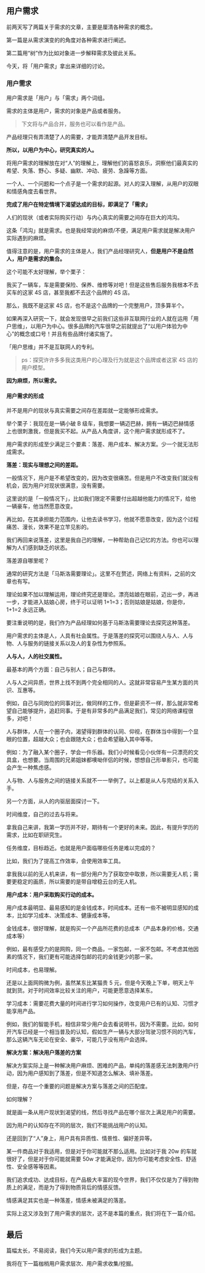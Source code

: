 ## 用户需求

前两天写了两篇关于需求的文章，主要是厘清各种需求的概念。

第一篇是从需求演变的的角度对各种需求进行阐述。

第二篇用“树”作为比如对象进一步解释需求及彼此关系。

今天，将「用户需求」拿出来详细的讨论。

### 用户需求

用户需求是「用户」与「需求」两个词组。

需求的主体是用户，需求的对象是产品或者服务。
>下文将与产品合并，服务也可以看作是产品。

产品经理只有弄清楚了人的需要，才能弄清楚产品开发目标。

**所以，以用户为中心，研究真实的人。**

将用户需求的理解放在对“人”的理解上，理解他们的喜怒哀乐，洞察他们最真实的希望、失落、野心、多疑、幽默、冲动、疲劳、急躁等方面。

一个人、一个问题和一个点子是一个需求的起源。对人的深入理解，从用户的双眼和情感角度去看世界。

**完成了用户在特定情境下渴望达成的目标，即满足了「需求」**

人们的现状（或者实际购买行动）与内心真实的需要之间存在巨大的鸿沟。

这条「鸿沟」就是需求。也是我经常说的麻烦/不便，满足用户需求就是解决用户实际遇到的麻烦。

值得注意的是，用户需求的主体是人，我们产品经理研究人，**但是用户不是自然人，用户是需求的集合。**

这个可能不太好理解，举个栗子：

我买了一辆车，车是需要保险、保养、维修等对吧！但是这些售后服务我根本不去买车的这家 4S 店，甚至我都不去这个品牌的 4S 店。

那么，我既不是这家 4S 店，也不是这个品牌的一个完整用户，顶多算半个。

如果再深入研究一下，就会发现很早之前我们这些非互联网行业的人就在运用「用户思维」，以用户为中心。很多品牌的汽车很早之前就提出了“以用户体验为中心”的概念或口号！并且有些品牌付诸实施了。

「用户思维」并不是互联网人的专利。

>ps：探究许许多多我这类用户的心理及行为就是这个品牌或者这家 4S 店的用户模型。

**因为麻烦，所以需求。**

#### 用户需求的形成

并不是用户的现状与真实需要之间存在差距就一定能够形成需求。

举个栗子：我现在是一辆小破 B 级车，我想要一辆迈巴赫，拥有一辆迈巴赫情感上也很刺激我，但是我买不起。从产品人角度讲，这个用户需求就形成不了。

用户需求的形成至少满足三个要素：落差、用户成本、解决方案。少一个就无法形成需求。

**落差：现实与理想之间的差距。**

一般情况下，用户是不希望改变的，因为改变很痛苦。但是用户不改变我们就没有机会，因为用户对现状很满意，没有需要。

这里说的是「一般情况下」，比如我们限定不需要付出超越他能力的情况下，给他一辆豪车，他当然愿意改变。

再比如，在其承担能力范围内，让他去读书学习，他就不愿意改变，因为这个过程痛苦、漫长，效果不是立竿见影的。

我们再回来说落差，这里是我自己的理解，一种帮助自己记忆的方法。你也可以理解为人们感到缺乏的状态。

落差源自哪里呢？

通常的研究方法是「马斯洛需要理论」。这里不在赘述，网络上有资料，之前的文章也有写。

理论如果不加以理解运用，理论终究还是理论。漂亮姑娘在眼前，迈出一步，再进一步，才能进入姑娘心房，终于可以证明 1+1=3；否则姑娘是姑娘，你是你，1+1=2 永远正确。

要注重说明的是，我们作为产品经理如何基于马斯洛需要理论去探究这种落差。

用户需求的主体是人，人具有社会属性。于是落差的探究可以围绕人与人、人与物、人与服务的链接关系以及人的复杂性为参照系。

**人与人，人的社交属性。**

最基本的两个方面：自己与别人；自己与群体。

人与人之间异质，世界上找不到两个完全相同的人。这就非常容易产生某方面的共识、互惠等。

例如，自己与同岗位的同事对比，做同样的工作，但是薪资不一样，那么就非常希望自己能够提升，追赶同事。于是有非常多的产品满足我们，常见的网络课程很多，对吧！

人与群体，人在一个圈子内，渴望得到群体的认同、仰视，在群体当中得到一个显眼的位置，超越大众；也会跟随大众；也会希望融入其中等等。

例如：为了融入某个圈子，学会一件乐器。我们小时候看见小伙伴有一只漂亮的文具盒，也想要。当周围的兄弟姐妹都噢呦伴侣的时候，想想自己形单影只，也可能会产生一种焦虑感。

人与物、人与服务之间的链接关系就不一一举例了。以上都是从人与完结的关系入手。

另一个方面，从人的内驱层面探讨一下。

时间维度，自己的过去与将来。

拿我自己来讲，我第一学历并不好，期待有一个更好的未来。因此，有提升学历的需求，比如在职研究生。

任务维度，目标趋近。也就是用户面临哪些任务是难以完成的？

比如，我们为了提高工作效率，会使用效率工具。

拿我我以前的无人机来讲，有一部分用户为了获取空中取景，所以需要无人机；需要更稳定的画质，所以需要的是带自增稳云台的无人机。

**用户成本：用户采取购买行动的成本。**

用户成本最明显、最易感知的是金钱成本，时间成本。还有一些不被明显感知的成本，比如学习成本、决策成本、健康成本等。

金钱成本，很好理解，就是购买一个产品所花费的总成本（产品本身的价格，交通成本等）

例如，最有感受力的是网购，同一个商品，一家包邮，一家不包邮。不考虑其他因素的情况下，我们更有可能选择包邮的花的金钱更少的那一家。

时间成本，也易理解。

还是以上面网购微为例，虽然某东比某猫贵 5 元，但是今天晚上下单，明天上午就到货。对于时间效率比较关注的用户，可能更愿意选择某东。

学习成本：需要花费大量的时间进行学习如何操作，改变用户已有的认知、习惯才能享用产品。

例如，我们的智能手机，相信非常少用户会去看说明书，因为不需要。比如，如何开汽车已经是一个相当普及的认知，假如生产一辆与大部分驾驶习惯不同的汽车，那么这辆汽车无论在安全、豪华，可能几乎没有用户会选择。

**解决方案：解决用户落差的方案**

解决方案实际上是一种解决用户麻烦、困难的产品，单纯的落差感无法刺激用户行动，因为用户感知到了落差，但是不知道怎么解决、填补落差。

但是，存在一个重要的问题是解决方案与落差之间的匹配度。

如何理解？

就是画一条从用户现状到渴望的线，然后寻找产品在哪个层次上满足用户的需要。

因为用户的认知存在不同的层次，我们不能挑战用户的认知。

还是回到了“人”身上，用户具有异质性、情景性、偏好差异等。

某一件商品对于我适用，但是对于你可能就不那么适用。比如对于我 20w 的车就很好了，但是对于你可能就需要 50w 才能满足你，因为你可能考虑安全性、舒适性、安全感等等因素。

我们追求成功、达成目标，在产品极大丰富的现今世界，我们不仅仅是为了得到物质上的满足，而是为了得到物质背后的情感反馈。

情感满足其实也是一种落差，情感未被满足的落差。

实际上这又涉及到了用户需求的层次，这不是本篇的重点，我们将在下一篇介绍。

## 最后

篇幅太长，不易阅读，我们今天以用户需求的形成为主题。

我将在下一篇枷梢用户需求层次、用户需求收集/挖掘。